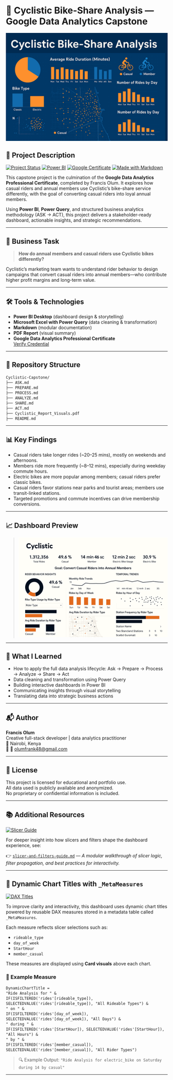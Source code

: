 # 🚴 Cyclistic Bike-Share Analysis — Google Data Analytics Capstone

![Cyclistic Bike-Share Analysis Banner](banner-image.png)

## 📘 Project Description

[![Project Status](https://img.shields.io/badge/status-complete-brightgreen)](https://github.com/frankTheCodeBoy/cyclistic-bike-share-analysis/)
[![Power BI](https://img.shields.io/badge/tool-Power%20BI-yellow)](https://powerbi.microsoft.com/)
[![Google Certificate](https://img.shields.io/badge/Google%20Data%20Analytics-Capstone-blue)](https://www.coursera.org/professional-certificates/google-data-analytics)
[![Made with Markdown](https://img.shields.io/badge/documentation-Markdown-blueviolet)](https://www.markdownguide.org/)

This capstone project is the culmination of the **Google Data Analytics Professional Certificate**, completed by Francis Olum. It explores how casual riders and annual members use Cyclistic’s bike-share service differently, with the goal of converting casual riders into loyal annual members.

Using **Power BI**, **Power Query**, and structured business analytics methodology (ASK → ACT), this project delivers a stakeholder-ready dashboard, actionable insights, and strategic recommendations.

---

## 🎯 Business Task

> **How do annual members and casual riders use Cyclistic bikes differently?**

Cyclistic’s marketing team wants to understand rider behavior to design campaigns that convert casual riders into annual members—who contribute higher profit margins and long-term value.

---

## 🛠️ Tools & Technologies

- **Power BI Desktop** (dashboard design & storytelling)
- **Microsoft Excel with Power Query** (data cleaning & transformation)
- **Markdown** (modular documentation)
- **PDF Report** (visual summary)
- **Google Data Analytics Professional Certificate**  
  [Verify Credential](https://coursera.org/verify/professional-cert/SLZ7ERDFU7TL)

---

## 📁 Repository Structure
```
Cyclistic-Capstone/
├── ASK.md
├── PREPARE.md
├── PROCESS.md
├── ANALYZE.md
├── SHARE.md
├── ACT.md
├── Cyclistic_Report_Visuals.pdf
├── README.md
```
---

## 📊 Key Findings

- Casual riders take longer rides (~20–25 mins), mostly on weekends and afternoons.
- Members ride more frequently (~8–12 mins), especially during weekday commute hours.
- Electric bikes are more popular among members; casual riders prefer classic bikes.
- Casual riders favor stations near parks and tourist areas; members use transit-linked stations.
- Targeted promotions and commute incentives can drive membership conversions.

---

## 📈 Dashboard Preview

> ![Dashboard Preview](screenshots/cyclistic-dashboard.png)

---

## 🧠 What I Learned

- How to apply the full data analysis lifecycle: Ask → Prepare → Process → Analyze → Share → Act
- Data cleaning and transformation using Power Query
- Building interactive dashboards in Power BI
- Communicating insights through visual storytelling
- Translating data into strategic business actions

---

## 📬 Author

**Francis Olum**  
Creative full-stack developer | data analytics practitioner  
📍 Nairobi, Kenya  
🔗 📧 [olumfrank48@gmail.com](mailto:olumfrank48@gmail.com)

---

## 📜 License

This project is licensed for educational and portfolio use.  
All data used is publicly available and anonymized.  
No proprietary or confidential information is included.

---

## 📚 Additional Resources

[![Slicer Guide](https://img.shields.io/badge/guide-slicers%20%26%20filters-blue)](slicer-and-filters-guide.md)

For deeper insight into how slicers and filters shape the dashboard experience, see:

👉 [`slicer-and-filters-guide.md`](docs/slicer-and-filters-guide.md) — *A modular walkthrough of slicer logic, filter propagation, and best practices for interactivity.*

---

## 🧩 Dynamic Chart Titles with `_MetaMeasures`

[![DAX Titles](https://img.shields.io/badge/DAX-dynamic%20titles-orange)](https://dax.guide/)

To improve clarity and interactivity, this dashboard uses dynamic chart titles powered by reusable DAX measures stored in a metadata table called `_MetaMeasures`.

Each measure reflects slicer selections such as:

- `rideable_type`
- `day_of_week`
- `StartHour`
- `member_casual`

These measures are displayed using **Card visuals** above each chart.

### 🧪 Example Measure

```DAX
DynamicChartTitle = 
"Ride Analysis for " & 
IF(ISFILTERED('rides'[rideable_type]), SELECTEDVALUE('rides'[rideable_type]), "All Rideable Types") & 
" on " & 
IF(ISFILTERED('rides'[day_of_week]), SELECTEDVALUE('rides'[day_of_week]), "All Days") & 
" during " & 
IF(ISFILTERED('rides'[StartHour]), SELECTEDVALUE('rides'[StartHour]), "All Hours") & 
" by " & 
IF(ISFILTERED('rides'[member_casual]), SELECTEDVALUE('rides'[member_casual]), "All Rider Types")
```

> 🔍 Example Output: `"Ride Analysis for electric_bike on Saturday during 14 by casual"`

---
